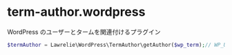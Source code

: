 # term-author.wordpress
WordPress のユーザーとタームを関連付けるプラグイン

```php
$termAuthor = Lawrelie\WordPress\TermAuthor\getAuthor($wp_term);// WP_User
```
